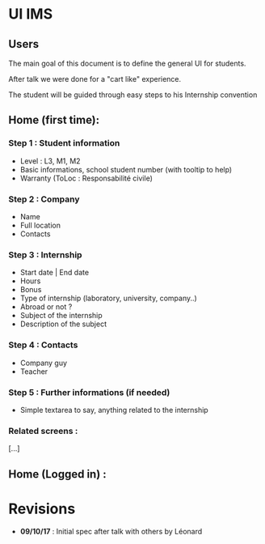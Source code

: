 # UI IMS

## Users

The main goal of this document is to define the general UI for students.

After talk we were done for a "cart like" experience.

The student will be guided through easy steps to his Internship convention

## Home (first time):

### Step 1 : Student information

- Level : L3, M1, M2
- Basic informations, school student number (with tooltip to help)
- Warranty (ToLoc : Responsabilité civile)

### Step 2 : Company

- Name
- Full location
- Contacts

### Step 3 : Internship

- Start date | End date
- Hours
- Bonus
- Type of internship (laboratory, university, company..)
- Abroad or not ?
- Subject of the internship
- Description of the subject

### Step 4 : Contacts

- Company guy
- Teacher

### Step 5 : Further informations (if needed)

- Simple textarea to say, anything related to the internship

### Related screens :

[...]

## Home (Logged in) :

<!-- To be defined -->

Revisions
===
* **09/10/17** : Initial spec after talk with others by Léonard
